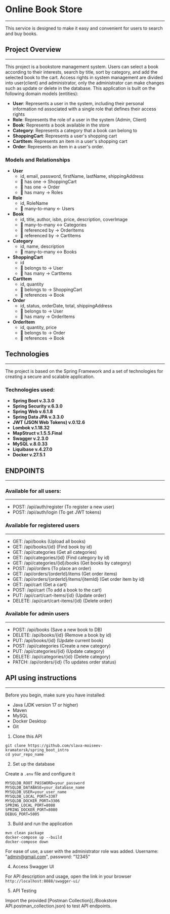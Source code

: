 # Online Book Store
***
This service is designed to make it easy and convenient for users to search and buy books.

## Project Overview
***
This project is a bookstore management system. Users can select a book according to their interests, search by title, sort by category, and add the selected book to the cart.
Access rights in system management are divided into user(client) and administrator, only the administrator can make changes such as update or delete in the database.
This application is built on the following domain models (entities):
 * **User**: Represents a user in the system, including their personal information nd associated with a single role that defines their access rights
 * **Role**: Represents the role of a user in the system (Admin, Client)
 * **Book**: Represents a book available in the store
 * **Category**: Represents a category that a book can belong to
 * **ShoppingCart**: Represents a user's shopping cart
 * **CartItem**: Represents an item in a user's shopping cart
 * **Order**: Represents an item in a user's order.


### Models and Relationships

* **User**
  - id, email, password, firstName, lastName, shippingAddress
  - 📎 has one → ShoppingCart
  - 📎 has one → Order
  - 📎 has many → Roles
* **Role**
  - id, RoleName
  - 📎 many-to-many ← Users
* **Book**
  - id, title, author, isbn, price, description, coverImage
  - 📎 many-to-many ↔ Categories
  - 📎 referenced by → OrderItems
  - 📎 referenced by → CartItems
* **Category**
  - id, name, description
  - 📎 many-to-many ↔ Books
* **ShoppingCart**
  - id
  - 📎 belongs to → User
  - 📎 has many → CartItems
* **CartItem**
  - id, quantity
  - 📎 belongs to → ShoppingCart
  - 📎 references → Book
* **Order**
  - id, status, orderDate, total, shippingAddress
  - 📎 belongs to → User
  - 📎 has many → OrderItems
* **OrderItem**
  - id, quantity, price
  - 📎 belongs to → Order
  - 📎 references → Book

## Technologies
***
The project is based on the Spring Framework and a set of technologies for creating a secure and scalable application.
### Technologies used:
* **Spring Boot v.3.3.0**
* **Spring Security v.6.3.0**
* **Spring Web v.6.1.8**
*  **Spring Data JPA v.3.3.0**
*  **JWT (JSON Web Tokens) v.0.12.6**
*  **Lombok v.1.18.32**
*  **MapStruct v.1.5.5.Final**
*  **Swagger v.2.3.0**
*  **MySQL v.8.0.33**
*  **Liquibase v.4.27.0**
*  **Docker v.27.5.1**


## ENDPOINTS
***
### Available for all users:
***
* POST: /api/auth/register (To register a new user)
* POST: /api/auth/login (To get JWT tokens)

### Available for registered users
***
* GET: /api/books (Upload all  books)
* GET: /api/books/{id} (Find book by id)
* GET: /api/categories (Get all categories)
* GET: /api/categories/{id} (Find category by id)
* GET: /api/categories/{id}/books (Get books by category)
* POST: /api/orders (To place an order)
* GET: /api/orders/{orderId}/items (Get order items)
* GET: /api/orders/{orderId}/items/{itemId} (Get order item by id)
* GET: /api/cart (Get a cart)
* POST: /api/cart (To add a book to the cart)
* PUT: /api/cart/cart-items/{id} (Update order)
* DELETE: /api/cart/cart-items/{id} (Delete order)

### Available for admin users
***
* POST: /api/books (Save a new book to DB)
* DELETE: /api/books/{id} (Remove a book by id)
* PUT: /api/books/{id} (Update current book)
* POST: /api/categories (Create a new category)
* PUT: /api/categories/{id} (Update category)
* DELETE: /api/categories/{id} (Delete category)
* PATCH: /api/orders/{id} (To updates order status)


## API using instructions
***
Before you begin, make sure you have installed:
 * Java (JDK version 17 or higher)
 * Maven
 * MySQL
 * Docker Desktop
 * Git

1. Clone this API
```
git clone https://github.com/slava-moiseev-kramatorsk/spring_boot_intro
cd your_repo_name
```
2. Set up the database

Create a ```.env``` file and configure it
```
MYSQLDB_ROOT_PASSWORD=your_password
MYSQLDB_DATABASE=your_database_name
MYSQLDB_USER=your_user_name
MYSQLDB_LOCAL_PORT=3307
MYSQLDB_DOCKER_PORT=3306
SPRING_LOCAL_PORT=8088
SPRING_DOCKER_PORT=8080
DEBUG_PORT=5005
```
3. Build and run the application
```
mvn clean package
docker-compose up --build
docker-compose down
```
For ease of use, a user with the administrator role was added.  Username: "admin@gmail.com", password: "12345"

4. Access Swagger UI

For API description and usage, open the link in your browser
```http://localhost:8088/swagger-ui/```

5. API Testing

Import the provided [Postman Collection](./Bookstore API.postman_collection.json) to test API endpoints.


